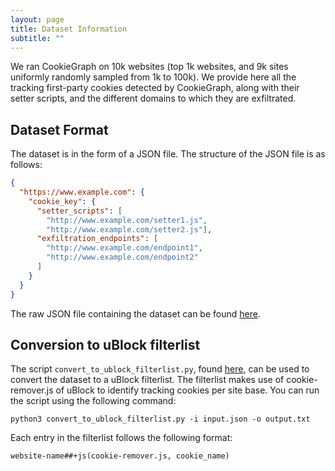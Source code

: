 ```yaml
---
layout: page
title: Dataset Information
subtitle: ""
---
```


We ran CookieGraph on 10k websites (top 1k websites, and 9k sites uniformly randomly sampled from 1k to 100k). We provide here all the tracking first-party cookies detected by CookieGraph, along with their setter scripts, and the different domains to which they are exfiltrated.

## Dataset Format

The dataset is in the form of a JSON file. The structure of the JSON file is as follows:

``` JSON
{ 
  "https://www.example.com": {
    "cookie_key": {
      "setter_scripts": [
        "http://www.example.com/setter1.js",
        "http://www.example.com/setter2.js"],
      "exfiltration_endpoints": [
        "http://www.example.com/endpoint1",
        "http://www.example.com/endpoint2"
      ]
    }
  }
}
```

The raw JSON file containing the dataset can be found [here](https://raw.githubusercontent.com/shaoormunir/CookieGraph/main/data/dataset.json).

## Conversion to uBlock filterlist

The script ```convert_to_ublock_filterlist.py```, found [here](https://raw.githubusercontent.com/shaoormunir/CookieGraph/main/data/convert_to_ublock_filterlist.py), can be used to convert the dataset to a uBlock filterlist. The filterlist makes use of cookie-remover.js of uBlock to identify tracking cookies per site base. You can run the script using the following command:

```SHELL
python3 convert_to_ublock_filterlist.py -i input.json -o output.txt
```

Each entry in the filterlist follows the following format:

```
website-name##+js(cookie-remover.js, cookie_name)
```